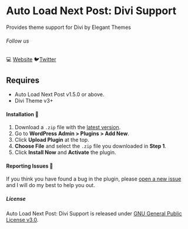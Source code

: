 # Auto Load Next Post: Divi Support

Provides theme support for Divi by Elegant Themes

###### Follow us

💻 [Website](https://autoloadnextpost.com) 🐦[Twitter](https://twitter.com/autoloadnxtpost)

## Requires

* Auto Load Next Post v1.5.0 or above.
* Divi Theme v3+

#### Installation 💽

1. Download a `.zip` file with the [latest version](https://github.com/autoloadnextpost/alnp-divi-support/releases).
2. Go to **WordPress Admin > Plugins > Add New**.
3. Click **Upload Plugin** at the top.
4. **Choose File** and select the `.zip` file you downloaded in **Step 1**.
5. Click **Install Now** and **Activate** the plugin.

#### Reporting Issues 📝

If you think you have found a bug in the plugin, please [open a new issue](https://github.com/autoloadnextpost/alnp-divi-support/issues/new) and I will do my best to help you out.

##### License

Auto Load Next Post: Divi Support is released under [GNU General Public License v3.0](http://www.gnu.org/licenses/gpl-3.0.html).
